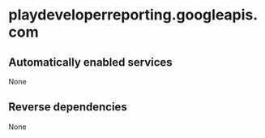 # playdeveloperreporting.googleapis.com

## Automatically enabled services

None

## Reverse dependencies

None
